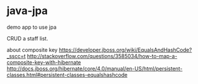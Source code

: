java-jpa
=========

demo app to use jpa

CRUD a staff list.



about composite key
https://developer.jboss.org/wiki/EqualsAndHashCode?_sscc=t
http://stackoverflow.com/questions/3585034/how-to-map-a-composite-key-with-hibernate
http://docs.jboss.org/hibernate/core/4.0/manual/en-US/html/persistent-classes.html#persistent-classes-equalshashcode
